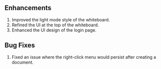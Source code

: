 ## Enhancements
1. Improved the light mode style of the whiteboard.
2. Refined the UI at the top of the whiteboard.
3. Enhanced the UI design of the login page.

## Bug Fixes
1. Fixed an issue where the right-click menu would persist after creating a document.